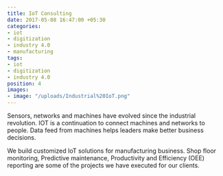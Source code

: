 ```yaml
---
title: IoT Consulting
date: 2017-05-08 16:47:00 +05:30
categories:
- iot
- digitization
- industry 4.0
- manufacturing
tags:
- iot
- digitization
- industry 4.0
position: 4
images:
- image: "/uploads/Industrial%20IoT.png"
---
```


Sensors, networks and machines have evolved since the industrial revolution. IOT is a continuation to connect machines and networks to people. Data feed from machines helps leaders make better business decisions.

We build customized IoT solutions for manufacturing business. Shop floor monitoring, Predictive maintenance, Productivity and Efficiency (OEE) reporting are some of the projects we have executed for our clients.